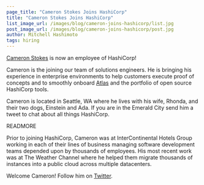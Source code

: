 ```yaml
---
page_title: "Cameron Stokes Joins HashiCorp"
title: "Cameron Stokes Joins HashiCorp"
list_image_url: /images/blog/cameron-joins-hashicorp/list.jpg
post_image_url: /images/blog/cameron-joins-hashicorp/post.jpg
author: Mitchell Hashimoto
tags: hiring
---
```


[Cameron Stokes](https://github.com/clstokes) is now an employee of
HashiCorp!

Cameron is the joining our team of solutions engineers. He is bringing
his experience in enterprise environments to help customers execute
proof of concepts and to smoothly onboard [Atlas](https://atlas.hashicorp.com)
and the portfolio of open source HashiCorp tools.

Cameron is located in Seattle, WA where he lives with his wife, Rhonda, 
and their two dogs, Einstein and Ada. If you are in the Emerald City
send him a tweet to chat about all things HashiCorp.

READMORE

Prior to joining HashiCorp, Cameron was at InterContinental Hotels Group
working in each of their lines of business managing software development
teams depended upon by thousands of employees. His most recent work was
at The Weather Channel where he helped them migrate thousands of instances 
into a public cloud across multiple datacenters.

Welcome Cameron! Follow him on [Twitter](https://twitter.com/clstokes).

